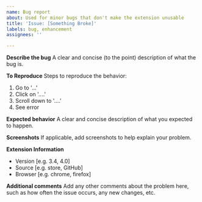 ```yaml
---
name: Bug report
about: Used for minor bugs that don't make the extension unusable
title: 'Issue: [Something Broke]'
labels: bug, enhancement
assignees: ''

---
```


**Describe the bug**
A clear and concise (to the point) description of what the bug is.

**To Reproduce**
Steps to reproduce the behavior:
1. Go to '...'
2. Click on '....'
3. Scroll down to '....'
4. See error

**Expected behavior**
A clear and concise description of what you expected to happen.

**Screenshots**
If applicable, add screenshots to help explain your problem.

**Extension Information**
 - Version [e.g. 3.4, 4.0]
 - Source [e.g. store, GitHub]
 - Browser [e.g. chrome, firefox]

**Additional comments**
Add any other comments about the problem here, such as how often the issue occurs, any new changes, etc.
